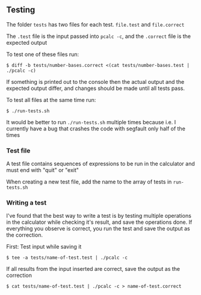 ## Testing

The folder `tests` has two files for each test. `file.test` and `file.correct`

The `.test` file is the input passed into `pcalc -c`, and the `.correct` file is the expected output

To test one of these files run:
```
$ diff -b tests/number-bases.correct <(cat tests/number-bases.test | ./pcalc -c)
```

If something is printed out to the console then the actual output and the expected output differ, and changes should be made until all tests pass.

To test all files at the same time run:
```
$ ./run-tests.sh
```

It would be better to run `./run-tests.sh` multiple times because i.e. I currently have a bug that crashes the code with segfault only half of the times

### Test file

A test file contains sequences of expressions to be run in the calculator and must end with "quit" or "exit"

When creating a new test file, add the name to the array of tests in `run-tests.sh`

### Writing a test

I've found that the best way to write a test is by testing multiple operations in the calculator while checking it's result, and save the operations done. If everything you observe is correct, you run the test and save the output as the correction.

First: Test input while saving it
```
$ tee -a tests/name-of-test.test | ./pcalc -c
```

If all results from the input inserted are correct, save the output as the correction
```
$ cat tests/name-of-test.test | ./pcalc -c > name-of-test.correct
```
